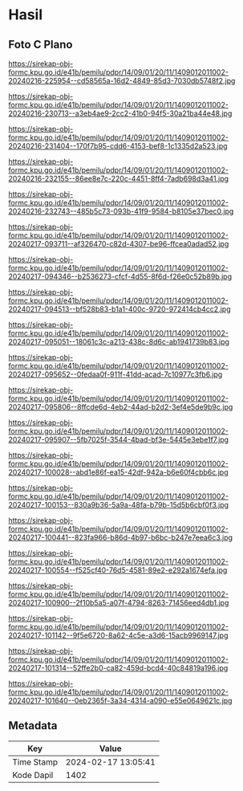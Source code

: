 # Hasil

## Foto C Plano

https://sirekap-obj-formc.kpu.go.id/e41b/pemilu/pdpr/14/09/01/20/11/1409012011002-20240216-225954--cd58565a-16d2-4849-85d3-7030db5748f2.jpg

https://sirekap-obj-formc.kpu.go.id/e41b/pemilu/pdpr/14/09/01/20/11/1409012011002-20240216-230713--a3eb4ae9-2cc2-41b0-94f5-30a21ba44e48.jpg

https://sirekap-obj-formc.kpu.go.id/e41b/pemilu/pdpr/14/09/01/20/11/1409012011002-20240216-231404--170f7b95-cdd6-4153-bef8-1c1335d2a523.jpg

https://sirekap-obj-formc.kpu.go.id/e41b/pemilu/pdpr/14/09/01/20/11/1409012011002-20240216-232155--86ee8e7c-220c-4451-8ff4-7adb698d3a41.jpg

https://sirekap-obj-formc.kpu.go.id/e41b/pemilu/pdpr/14/09/01/20/11/1409012011002-20240216-232743--485b5c73-093b-41f9-9584-b8105e37bec0.jpg

https://sirekap-obj-formc.kpu.go.id/e41b/pemilu/pdpr/14/09/01/20/11/1409012011002-20240217-093711--af326470-c82d-4307-be96-ffcea0adad52.jpg

https://sirekap-obj-formc.kpu.go.id/e41b/pemilu/pdpr/14/09/01/20/11/1409012011002-20240217-094346--b2536273-cfcf-4d55-8f6d-f26e0c52b89b.jpg

https://sirekap-obj-formc.kpu.go.id/e41b/pemilu/pdpr/14/09/01/20/11/1409012011002-20240217-094513--bf528b83-b1a1-400c-9720-972414cb4cc2.jpg

https://sirekap-obj-formc.kpu.go.id/e41b/pemilu/pdpr/14/09/01/20/11/1409012011002-20240217-095051--18061c3c-a213-438c-8d6c-ab1941739b83.jpg

https://sirekap-obj-formc.kpu.go.id/e41b/pemilu/pdpr/14/09/01/20/11/1409012011002-20240217-095652--0fedaa0f-911f-41dd-acad-7c10977c3fb6.jpg

https://sirekap-obj-formc.kpu.go.id/e41b/pemilu/pdpr/14/09/01/20/11/1409012011002-20240217-095806--8ffcde6d-4eb2-44ad-b2d2-3ef4e5de9b9c.jpg

https://sirekap-obj-formc.kpu.go.id/e41b/pemilu/pdpr/14/09/01/20/11/1409012011002-20240217-095907--5fb7025f-3544-4bad-bf3e-5445e3ebe1f7.jpg

https://sirekap-obj-formc.kpu.go.id/e41b/pemilu/pdpr/14/09/01/20/11/1409012011002-20240217-100028--abd1e86f-ea15-42df-942a-b6e60f4cbb6c.jpg

https://sirekap-obj-formc.kpu.go.id/e41b/pemilu/pdpr/14/09/01/20/11/1409012011002-20240217-100153--830a9b36-5a9a-48fa-b79b-15d5b6cbf0f3.jpg

https://sirekap-obj-formc.kpu.go.id/e41b/pemilu/pdpr/14/09/01/20/11/1409012011002-20240217-100441--823fa966-b86d-4b97-b6bc-b247e7eea6c3.jpg

https://sirekap-obj-formc.kpu.go.id/e41b/pemilu/pdpr/14/09/01/20/11/1409012011002-20240217-100554--f525cf40-76d5-4581-89e2-e292a1674efa.jpg

https://sirekap-obj-formc.kpu.go.id/e41b/pemilu/pdpr/14/09/01/20/11/1409012011002-20240217-100900--2f10b5a5-a07f-4794-8263-71456eed4db1.jpg

https://sirekap-obj-formc.kpu.go.id/e41b/pemilu/pdpr/14/09/01/20/11/1409012011002-20240217-101142--9f5e6720-8a62-4c5e-a3d6-15acb9969147.jpg

https://sirekap-obj-formc.kpu.go.id/e41b/pemilu/pdpr/14/09/01/20/11/1409012011002-20240217-101314--52ffe2b0-ca82-459d-bcd4-40c84819a196.jpg

https://sirekap-obj-formc.kpu.go.id/e41b/pemilu/pdpr/14/09/01/20/11/1409012011002-20240217-101640--0eb2365f-3a34-4314-a090-e55e0649621c.jpg


## Metadata

| Key        | Value               |
| ---------- | ------------------- |
| Time Stamp | 2024-02-17 13:05:41 |
| Kode Dapil | 1402                |



